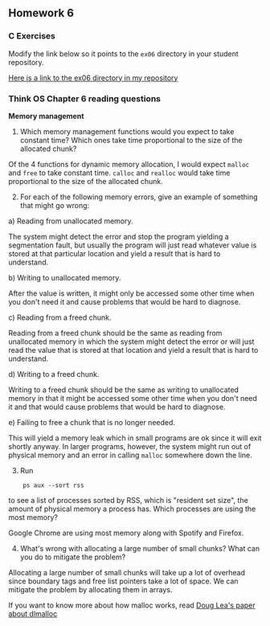 ## Homework 6

### C Exercises

Modify the link below so it points to the `ex06` directory in your
student repository.

[Here is a link to the ex06 directory in my repository](https://github.com/ericasaywhat/ExercisesInC/tree/master/exercises/ex06)

### Think OS Chapter 6 reading questions

**Memory management**

1) Which memory management functions would you expect to take constant time?
Which ones take time proportional to the size of the allocated chunk?

Of the 4 functions for dynamic memory allocation, I would expect `malloc` and `free` to take constant time.
`calloc` and `realloc` would take time proportional to the size of the allocated chunk.

2) For each of the following memory errors, give an example of something that might go wrong:

a) Reading from unallocated memory.

The system might detect the error and stop the program yielding a segmentation fault, but usually the program will just read whatever value is stored at that particular location and yield a result that is hard to understand.

b) Writing to unallocated memory.

After the value is written, it might only be accessed some other time when you don't need it and cause problems that would be hard to diagnose.

c) Reading from a freed chunk.

Reading from a freed chunk should be the same as reading from unallocated memory in which the system might detect the error or will just read the value that is stored at that location and yield a result that is hard to understand.

d) Writing to a freed chunk.

Writing to a freed chunk should be the same as writing to unallocated memory in that it might be accessed some other time when you don't need it and that would cause problems that would be hard to diagnose. 

e) Failing to free a chunk that is no longer needed.

This will yield a memory leak which in small programs are ok since it will exit shortly anyway. In larger programs, however, the system might run out of physical memory and an error in calling `malloc` somewhere down the line.

3) Run

```
    ps aux --sort rss
```

to see a list of processes sorted by RSS, which is "resident set size", the amount of physical 
memory a process has.  Which processes are using the most memory?

Google Chrome are using most memory along with Spotify and Firefox.

4) What's wrong with allocating a large number of small chunks?  What can you do to mitigate the problem?

Allocating a large number of small chunks will take up a lot of overhead since boundary tags and free list pointers take a lot of space. We can mitigate the problem by allocating them in arrays.

If you want to know more about how malloc works, read 
[Doug Lea's paper about dlmalloc](http://gee.cs.oswego.edu/dl/html/malloc.html)
